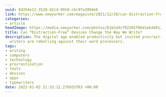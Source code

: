 ```yaml
---
uuid: 8d2b4e12-3520-42cd-9910-cbc9fa2094eb
link: https://www.newyorker.com/magazine/2021/12/20/can-distraction-free-devices-change-the-way-we-write
categories:
- article
headImage: https://media.newyorker.com/photos/61b3a9cf92265f06d1eb4d91/16:9/w_1280,c_limit/211220_r39572_rd.jpg
title: Can “Distraction-Free” Devices Change the Way We Write?
description: The digital age enabled productivity but invited procrastination. Now
  writers are rebelling against their word processors.
tags:
- writing
- computers
- technology
- procrastination
- tools
- devices
- apps
- typewriters
date: 2022-01-02 21:33:12.276933763 +00:00
---
```

